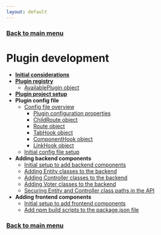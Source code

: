 ```yaml
---
layout: default
---
```


### [Back to main menu](../index.html)

# Plugin development

- **[Initial considerations](./initial_considerations.html)**
- **[Plugin registry](./plugin_registry.html)**
  - [AvailablePlugin object](./available-plugin-object.html)
- **[Plugin project setup](./plugin_project_setup.html)**
- **Plugin config file**
  - [Config file overview](./config-file-overview.html)
    - [Plugin configuration properties](./plugin-configuration-properties.html)
    - [ChildRoute object](./child-route-object.html)
    - [Route object](./route-object.html)
    - [TabHook object](./tab-hook-object.html)
    - [ComponentHook object](./component-hook-object.html)
    - [LinkHook object](./link-hook-object.html)
  - [Initial config file setup](./initial-config-file-setup.html)
- **Adding backend components**
  - [Initial setup to add backend components](./backend-initial-setup.html)
  - [Adding Entity classes to the backend](./adding-entity-classes.html)
  - [Adding Controller classes to the backend](./adding-controller-classes.html)
  - [Adding Voter classes to the backend](./adding-voter-classes.html)
  - [Securing Entity and Controller class paths in the API](./securing-entity-controller-paths.html)
- **Adding frontend components**
  - [Initial setup to add frontend components](./frontend-initial-setup.html)
  - [Add npm build scripts to the package.json file](./add-npm-build-scripts.html)

### [Back to main menu](../index.html)
